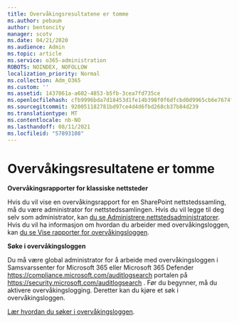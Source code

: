 ```yaml
---
title: Overvåkingsresultatene er tomme
ms.author: pebaum
author: bentoncity
manager: scotv
ms.date: 04/21/2020
ms.audience: Admin
ms.topic: article
ms.service: o365-administration
ROBOTS: NOINDEX, NOFOLLOW
localization_priority: Normal
ms.collection: Adm_O365
ms.custom: ''
ms.assetid: 1437061a-a602-4853-b5fb-3cea7fd735ce
ms.openlocfilehash: cfb9996bda7d18453d1fe14b398f0f6dfcbd0d9965cb6e7674f3b6bb8fbc143f
ms.sourcegitcommit: 920051182781bd97ce4d4d6fbd268cb37b84d239
ms.translationtype: MT
ms.contentlocale: nb-NO
ms.lasthandoff: 08/11/2021
ms.locfileid: "57893108"
---
```

# <a name="auditing-results-are-blank"></a>Overvåkingsresultatene er tomme

**Overvåkingsrapporter for klassiske nettsteder**
  
Hvis du vil vise en overvåkingsrapport for en SharePoint nettstedssamling, må du være administrator for nettstedssamlingen. Hvis du vil legge til deg selv som administrator, kan [du se Administrere nettstedsadministratorer](https://docs.microsoft.com/sharepoint/manage-site-collection-administrators). Hvis du vil ha informasjon om hvordan du arbeider med overvåkingsloggen, kan [du se Vise rapporter for overvåkingsloggen](https://support.microsoft.com/office/view-audit-log-reports-b37c5869-1b47-4a82-a30d-ea20070fe527).
  
**Søke i overvåkingsloggen**
  
Du må være global administrator for å arbeide med overvåkingsloggen i Samsvarssenter for Microsoft 365 eller Microsoft 365 Defender <https://compliance.microsoft.com/auditlogsearch> portalen på <https://security.microsoft.com/auditlogsearch> . Før du begynner, må du aktivere overvåkingslogging. Deretter kan du kjøre et søk i overvåkingsloggen.
  
[Lær hvordan du søker i overvåkingsloggen](https://docs.microsoft.com/microsoft-365/compliance/search-the-audit-log-in-security-and-compliance#search-the-audit-log).
